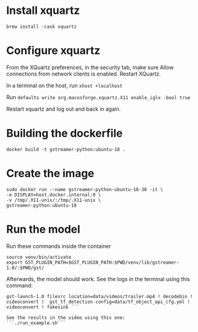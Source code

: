 # Install xquartz

```brew install -cask xquartz```

# Configure xquartz

From the XQuartz preferences, in the security tab, make sure Allow connections from network clients is enabled. Restart XQuartz.

In a terminal on the host, run ```xhost +localhost```

Run ```defaults write org.macosforge.xquartz.X11 enable_iglx -bool true```

Restart xquartz and log out and back in again.

# Building the dockerfile

```docker build -t gstreamer-python:ubuntu-18 . ```           

# Create the image

```
sudo docker run --name gstreamer-python-ubuntu-18-38 -it \
-e DISPLAY=host.docker.internal:0 \
-v /tmp/.X11-unix/:/tmp/.X11-unix \
gstreamer-python:ubuntu-18
```

# Run the model

Run these commands inside the container
```
source venv/bin/activate
export GST_PLUGIN_PATH=$GST_PLUGIN_PATH:$PWD/venv/lib/gstreamer-1.0/:$PWD/gst/
```

Afterwards, the model should work. See the logs in the terminal using this command:
```GST_DEBUG=python:5 \
gst-launch-1.0 filesrc location=data/videos/trailer.mp4 ! decodebin ! videoconvert !  gst_tf_detection config=data/tf_object_api_cfg.yml ! videoconvert ! fakesink ```

See the results in the video using this one:
```./run_example.sh```

